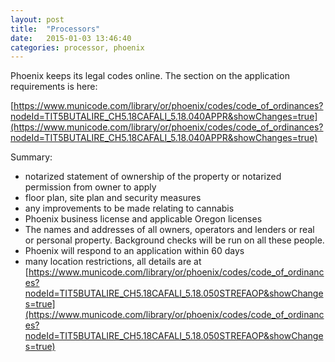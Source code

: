 ```yaml
---
layout: post
title:  "Processors"
date:   2015-01-03 13:46:40
categories: processor, phoenix
---
```


Phoenix keeps its legal codes online. The section on the application requirements is here:

[https://www.municode.com/library/or/phoenix/codes/code_of_ordinances?nodeId=TIT5BUTALIRE_CH5.18CAFALI_5.18.040APPR&showChanges=true](https://www.municode.com/library/or/phoenix/codes/code_of_ordinances?nodeId=TIT5BUTALIRE_CH5.18CAFALI_5.18.040APPR&showChanges=true)

Summary:
  - notarized statement of ownership of the property or notarized permission from owner to apply
  - floor plan, site plan and security measures
  - any improvements to be made relating to cannabis
  - Phoenix business license and applicable Oregon licenses
  - The names and addresses of all owners, operators and lenders or real or personal property. Background checks will be run on all these people.
  - Phoenix will respond to an application within 60 days
  - many location restrictions, all details are at [https://www.municode.com/library/or/phoenix/codes/code_of_ordinances?nodeId=TIT5BUTALIRE_CH5.18CAFALI_5.18.050STREFAOP&showChanges=true](https://www.municode.com/library/or/phoenix/codes/code_of_ordinances?nodeId=TIT5BUTALIRE_CH5.18CAFALI_5.18.050STREFAOP&showChanges=true)
